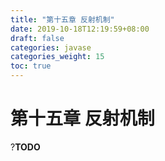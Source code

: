 ```yaml
---
title: "第十五章 反射机制"
date: 2019-10-18T12:19:59+08:00
draft: false
categories: javase
categories_weight: 15
toc: true
---
```


# 第十五章 反射机制

?__TODO__
